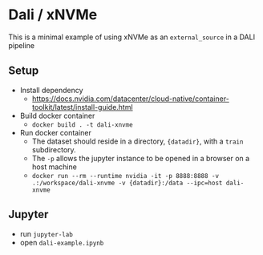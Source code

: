 # Dali / xNVMe
This is a minimal example of using xNVMe as an `external_source` in a DALI pipeline

## Setup
- Install dependency
  * https://docs.nvidia.com/datacenter/cloud-native/container-toolkit/latest/install-guide.html
- Build docker container
  * `docker build . -t dali-xnvme`
- Run docker container
  * The dataset should reside in a directory, `{datadir}`, with a `train` subdirectory.
  * The `-p` allows the jupyter instance to be opened in a browser on a host machine
  * `docker run --rm --runtime nvidia -it -p 8888:8888 -v .:/workspace/dali-xnvme -v {datadir}:/data --ipc=host dali-xnvme`
## Jupyter
- run `jupyter-lab`
- open `dali-example.ipynb`
